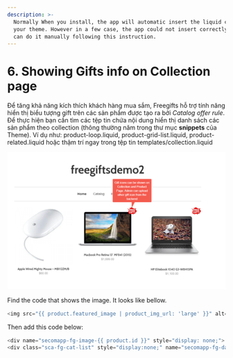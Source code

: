 ```yaml
---
description: >-
  Normally When you install, the app will automatic insert the liquid code to
  your theme. However in a few case, the app could not insert correctly, so you
  can do it manually following this instruction.
---
```


# 6. Showing Gifts info on Collection page

Để tăng khả năng kích thích khách hàng mua sắm, Freegifts hỗ trợ tính năng hiển thị biểu tượng gift trên các sản phẩm được tạo ra bởi _Catalog offer rule_. Để thực hiện bạn cần tìm các tệp tin chứa nội dung hiển thị danh sách các sản phẩm theo collection \(thông thường năm trong thư mục **snippets** của Theme\). Ví dụ như: product-loop.liquid, product-grid-list.liquid, product-related.liquid hoặc thậm trí ngay trong tệp tin templates/collection.liquid

![](../.gitbook/assets/image%20%287%29.png)

Find the code that shows the image. It looks like bellow.

```elixir
<img src="{{ product.featured_image | product_img_url: 'large' }}" alt="{{ product.title | escape }}" />
```

Then add this code below:

```elixir
<div name="secomapp-fg-image-{{ product.id }}" style="display: none;"> {{ "icon-freegift.png" | asset_url | img_tag: "Free Gift", "sca-fg-img-label" }} </div>
<div class="sca-fg-cat-list" style="display:none;" name="secomapp-fg-data-{{ product.id }}" prod-show='list'> </div>
```



